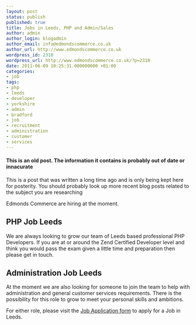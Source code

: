 ```yaml
---
layout: post
status: publish
published: true
title: Jobs in Leeds, PHP and Admin/Sales
author: admin
author_login: blogadmin
author_email: info@edmondscommerce.co.uk
author_url: http://www.edmondscommerce.co.uk
wordpress_id: 2310
wordpress_url: http://www.edmondscommerce.co.uk/?p=2310
date: 2011-06-09 10:25:31.000000000 +01:00
categories:
- job
tags:
- php
- leeds
- developer
- yorkshire
- admin
- bradford
- job
- recruitment
- administration
- customer
- services
---
```

<div class="oldpost"><h4>This is an old post. The information it contains is probably out of date or innacurate</h4>
<p>
This is a post that was written a long time ago and is only being kept here for posterity.
You should probably look up more recent blog posts related to the subject you are researching
</p>
</div>
Edmonds Commerce are hiring at the moment. 

<h2>PHP Job Leeds</h2>
We are always looking to grow our team of Leeds based professional PHP Developers. If you are at or around the Zend Certified Developer level and think you would pass the exam given a little time and preparation then please get in touch.

<h2>Administration Job Leeds</h2>
At the moment we are also looking for someone to join the team to help with administration and general customer services requirements. There is the possibility for this role to grow to meet your personal skills and ambitions.

For either role, please visit the <a href="/contact-us/recruitment-contact-form/">Job Application form</a> to apply for a Job in Leeds.



